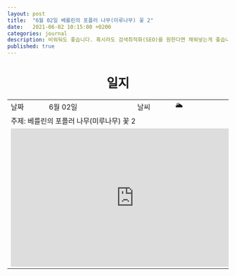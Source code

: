 ```yaml
---
layout: post
title:  "6월 02일 베를린의 포플러 나무(미루나무) 꽃 2"
date:   2021-06-02 10:15:00 +0200
categories: journal
description: 비워둬도 좋습니다. 혹시라도 검색최적화(SEO)를 원한다면 채워넣는게 좋습니다.
published: true
---
```

 
<h1 style='text-align:center;font-weight:bold;'>일지</h1>

<table>

  <tr>
    <td style="width: 15%;" >날짜</td>
    <td style="width: 35%;" >6월 02일</td>
    <td style="width: 15%;" >날씨</td>
    <td style="width: 35%;" >&#127781; </td>
  </tr>
  <tr><td colspan=4> 주제: 베를린의 포플러 나무(미루나무) 꽃 2</td></tr>
  <tr><td colspan=4> 
<iframe width="560" height="315" src="https://www.youtube.com/embed/TRB7KEa2RNE" title="YouTube video player" frameborder="0" allow="accelerometer; autoplay; clipboard-write; encrypted-media; gyroscope; picture-in-picture" allowfullscreen></iframe>
</td></tr>
</table>





